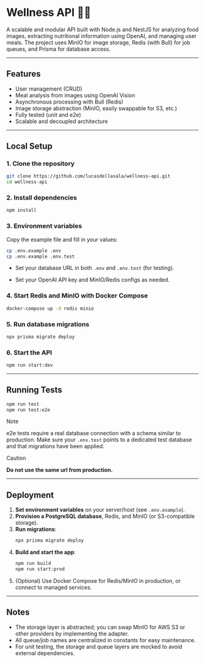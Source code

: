 # Wellness API 🥗💚

A scalable and modular API built with Node.js and NestJS for analyzing food images, extracting nutritional information using OpenAI, and managing user meals. The project uses MinIO for image storage, Redis (with Bull) for job queues, and Prisma for database access.

---

## Features

- User management (CRUD)
- Meal analysis from images using OpenAI Vision
- Asynchronous processing with Bull (Redis)
- Image storage abstraction (MinIO, easily swappable for S3, etc.)
- Fully tested (unit and e2e)
- Scalable and decoupled architecture

---

## Local Setup

### 1. Clone the repository

```bash
git clone https://github.com/lucasdellasala/wellness-api.git
cd wellness-api
```

### 2. Install dependencies

```bash
npm install
```

### 3. Environment variables

Copy the example file and fill in your values:

```bash
cp .env.example .env
cp .env.example .env.test
```

- Set your database URL in both `.env` and `.env.test` (for testing).

- Set your OpenAI API key and MinIO/Redis configs as needed.

### 4. Start Redis and MinIO with Docker Compose

```bash
docker-compose up -d redis minio
```

### 5. Run database migrations

```bash
npx prisma migrate deploy
```

### 6. Start the API

```bash
npm run start:dev
```

---

## Running Tests

```bash
npm run test
npm run test:e2e
```

> [!NOTE]
> e2e tests require a real database connection with a schema similar to production. Make sure your `.env.test` points to a dedicated test database and that migrations have been applied. 

> [!CAUTION]
> **Do not use the same url from production.**

---

## Deployment

1. **Set environment variables** on your server/host (see `.env.example`).
2. **Provision a PostgreSQL database**, Redis, and MinIO (or S3-compatible storage).
3. **Run migrations**:
   ```bash
   npx prisma migrate deploy
   ```
4. **Build and start the app**:
   ```bash
   npm run build
   npm run start:prod
   ```
5. (Optional) Use Docker Compose for Redis/MinIO in production, or connect to managed services.

---

## Notes

- The storage layer is abstracted; you can swap MinIO for AWS S3 or other providers by implementing the adapter.
- All queue/job names are centralized in constants for easy maintenance.
- For unit testing, the storage and queue layers are mocked to avoid external dependencies.
